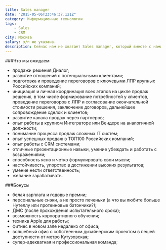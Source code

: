 ```yaml
---
title: Sales manager
date: "2015-05-06T23:46:37.121Z"
category: Информационные технологии
tags:
    - Sales
    - CRM
city: Москва
salary: з/п не указана.
description: Сейчас нам не хватает Sales manager, который вместе с нами будет работать над созданием лучшего корпоративного мессенджера.
---
```


###Что мы ожидаем
- продажи решения Диалог;
- развитие отношений с потенциальными клиентами;
- подготовка и проведение переговоров с ключевыми ЛПР крупных Российских компаний;
- инициация и личная координация всех этапов на цикле продаж решения, в том числе формирование потребностей у клиентов, проведение переговоров с ЛПР и согласование окончательной стоимости решения, заключение договоров, дальнейшее сопровождение сделок и клиентов;
- развитие канала продаж через партнеров;
- опыт работы в крупном Интеграторе или Вендере на аналогичной должности;
- понимание процесса продаж сложных IT систем;
- опыт успешных продаж в ТОП100 Российских компаний;
- опыт работы c СRM системами;
- отличные презентационные навыки, умение убеждать и работать с возражениями;
- способность ясно и четко формулировать свои мысли;
- настойчивость, упорство в достижении высоких результатов;
- умение нести ответственность;
- желание зарабатывать.

###Бонусы
- белая зарплата и годовые премии;
- персональные снэки, а не просто печеньки (а что вы любите больше Нутеллу или протеиновые батончики?);
- ДМС (после прохождения испытательного срока);
- возможность корпоративного обучения;
- техника Apple для работы;
- фитнес в новом зале недалеко от офиса;
- волшебный офис с собственным дизайнерским проектом в пешей доступности от метро Кутузовская;
- супер-адекватная и профессиональная команда;
